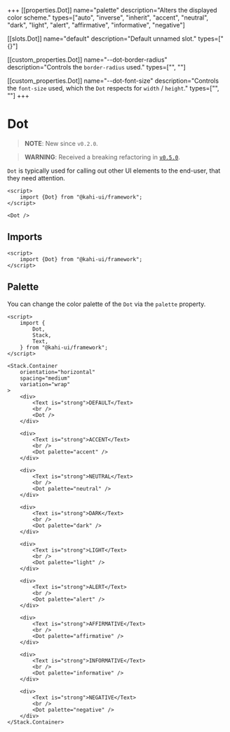 +++
[[properties.Dot]]
name="palette"
description="Alters the displayed color scheme."
types=["auto", "inverse", "inherit", "accent", "neutral", "dark", "light", "alert", "affirmative", "informative", "negative"]

[[slots.Dot]]
name="default"
description="Default unnamed slot."
types=["{}"]

[[custom_properties.Dot]]
name="--dot-border-radius"
description="Controls the `border-radius` used."
types=["<length>", "<percentage>"]

[[custom_properties.Dot]]
name="--dot-font-size"
description="Controls the `font-size` used, which the `Dot` respects for `width` / `height`."
types=["<length>", "<percentage>"]
+++

# Dot

> **NOTE**: New since `v0.2.0`.

> **WARNING**: Received a breaking refactoring in [`v0.5.0`](../migrations/0.4.x-to-0.5.x.md).

`Dot` is typically used for calling out other UI elements to the end-user, that they need attention.

```svelte {title="Dot Preview" mode="repl"}
<script>
    import {Dot} from "@kahi-ui/framework";
</script>

<Dot />
```

## Imports

```svelte {title="Dot Imports"}
<script>
    import {Dot} from "@kahi-ui/framework";
</script>
```

## Palette

You can change the color palette of the `Dot` via the `palette` property.

```svelte {title="Dot Palette" mode="repl"}
<script>
    import {
        Dot,
        Stack,
        Text,
    } from "@kahi-ui/framework";
</script>

<Stack.Container
    orientation="horizontal"
    spacing="medium"
    variation="wrap"
>
    <div>
        <Text is="strong">DEFAULT</Text>
        <br />
        <Dot />
    </div>

    <div>
        <Text is="strong">ACCENT</Text>
        <br />
        <Dot palette="accent" />
    </div>

    <div>
        <Text is="strong">NEUTRAL</Text>
        <br />
        <Dot palette="neutral" />
    </div>

    <div>
        <Text is="strong">DARK</Text>
        <br />
        <Dot palette="dark" />
    </div>

    <div>
        <Text is="strong">LIGHT</Text>
        <br />
        <Dot palette="light" />
    </div>

    <div>
        <Text is="strong">ALERT</Text>
        <br />
        <Dot palette="alert" />
    </div>

    <div>
        <Text is="strong">AFFIRMATIVE</Text>
        <br />
        <Dot palette="affirmative" />
    </div>

    <div>
        <Text is="strong">INFORMATIVE</Text>
        <br />
        <Dot palette="informative" />
    </div>

    <div>
        <Text is="strong">NEGATIVE</Text>
        <br />
        <Dot palette="negative" />
    </div>
</Stack.Container>
```

